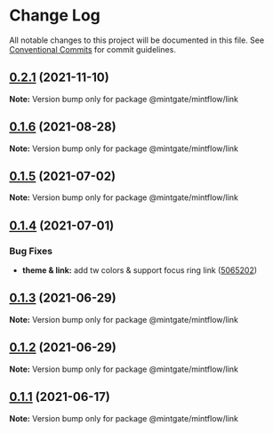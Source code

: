 # Change Log

All notable changes to this project will be documented in this file.
See [Conventional Commits](https://conventionalcommits.org) for commit guidelines.

## [0.2.1](https://github.com/vechai/vechaiui/compare/@mintgate/mintflow/link@0.1.6...@mintgate/mintflow/link@0.2.1) (2021-11-10)

**Note:** Version bump only for package @mintgate/mintflow/link





## [0.1.6](https://github.com/vechai/vechaiui/compare/@mintgate/mintflow/link@0.1.5...@mintgate/mintflow/link@0.1.6) (2021-08-28)

**Note:** Version bump only for package @mintgate/mintflow/link





## [0.1.5](https://github.com/vechai/vechaiui/compare/@mintgate/mintflow/link@0.1.4...@mintgate/mintflow/link@0.1.5) (2021-07-02)

**Note:** Version bump only for package @mintgate/mintflow/link





## [0.1.4](https://github.com/vechai/vechaiui/compare/@mintgate/mintflow/link@0.1.3...@mintgate/mintflow/link@0.1.4) (2021-07-01)


### Bug Fixes

* **theme & link:** add tw colors & support focus ring link ([5065202](https://github.com/vechai/vechaiui/commit/5065202c07616ad1b69e0b07f9391e395e55f409))





## [0.1.3](https://github.com/vechai/vechaiui/compare/@mintgate/mintflow/link@0.1.2...@mintgate/mintflow/link@0.1.3) (2021-06-29)

**Note:** Version bump only for package @mintgate/mintflow/link





## [0.1.2](https://github.com/vechai/vechaiui/compare/@mintgate/mintflow/link@0.1.1...@mintgate/mintflow/link@0.1.2) (2021-06-29)

**Note:** Version bump only for package @mintgate/mintflow/link





## [0.1.1](https://github.com/vechai/vechaiui/compare/@mintgate/mintflow/link@0.1.0...@mintgate/mintflow/link@0.1.1) (2021-06-17)

**Note:** Version bump only for package @mintgate/mintflow/link
